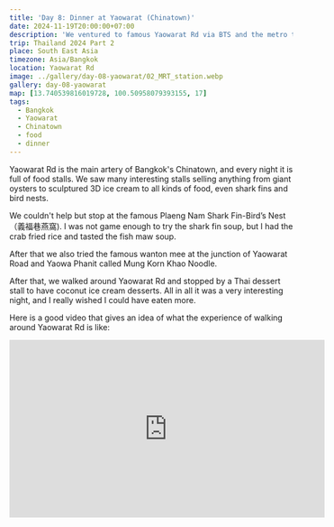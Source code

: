 ```yaml
---
title: 'Day 8: Dinner at Yaowarat (Chinatown)'
date: 2024-11-19T20:00:00+07:00
description: 'We ventured to famous Yaowarat Rd via BTS and the metro to search for food.'
trip: Thailand 2024 Part 2
place: South East Asia
timezone: Asia/Bangkok
location: Yaowarat Rd
image: ../gallery/day-08-yaowarat/02_MRT_station.webp
gallery: day-08-yaowarat
map: [13.740539816019728, 100.50958079393155, 17]
tags:
  - Bangkok
  - Yaowarat
  - Chinatown
  - food
  - dinner
---
```


Yaowarat Rd is the main artery of Bangkok's Chinatown, and every night it is full of food stalls. We saw many interesting stalls selling anything from giant oysters to sculptured 3D ice cream to all kinds of food, even shark fins and bird nests.

We couldn't help but stop at the famous Plaeng Nam Shark Fin-Bird’s Nest（義福巷燕窩). I was not game enough to try the shark fin soup, but I had the crab fried rice and tasted the fish maw soup.

After that we also tried the famous wanton mee at the junction of Yaowarat Road and Yaowa Phanit called Mung Korn Khao Noodle.

After that, we walked around Yaowarat Rd and stopped by a Thai dessert stall to have coconut ice cream desserts. All in all it was a very interesting night, and I really wished I could have eaten more.

Here is a good video that gives an idea of what the experience of walking around Yaowarat Rd is like:

<iframe width="560" height="315" src="https://www.youtube.com/embed/hlO2v6lerkk?si=-_BJSZAesC7nszgK" title="YouTube video player" frameborder="0" allow="accelerometer; autoplay; clipboard-write; encrypted-media; gyroscope; picture-in-picture; web-share" referrerpolicy="strict-origin-when-cross-origin" allowfullscreen></iframe>
